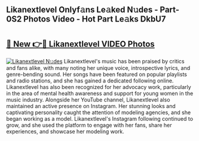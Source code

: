 ## Likanextlevel Onlyf𝚊ns Le𝚊ked N𝚞des - Part-0S2 Photos Video - Hot Part Le𝚊ks DkbU7

# <h2><a href="http://ab67265.deff.icu/?id=Likanextlevel">🔗 New 👉🔴 Likanextlevel VIDEO Photos</a></h2>

[![Likanextlevel N𝚞des](https://i.imgur.com/rIISA9y.gif)](http://ab67265.deff.icu/?id=Likanextlevel)
Likanextlevel's music has been praised by critics and fans alike, with many noting her unique voice, introspective lyrics, and genre-bending sound. Her songs have been featured on popular playlists and radio stations, and she has gained a dedicated following online. Likanextlevel has also been recognized for her advocacy work, particularly in the area of mental health awareness and support for young women in the music industry. Alongside her YouTube channel, Likanextlevel also maintained an active presence on Instagram. Her stunning looks and captivating personality caught the attention of modeling agencies, and she began working as a model. Likanextlevel's Instagram following continued to grow, and she used the platform to engage with her fans, share her experiences, and showcase her modeling work.
